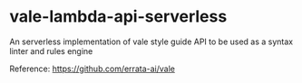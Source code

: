 # vale-lambda-api-serverless 
An serverless implementation of vale style guide API to be used as a syntax linter and rules engine


Reference: https://github.com/errata-ai/vale 
